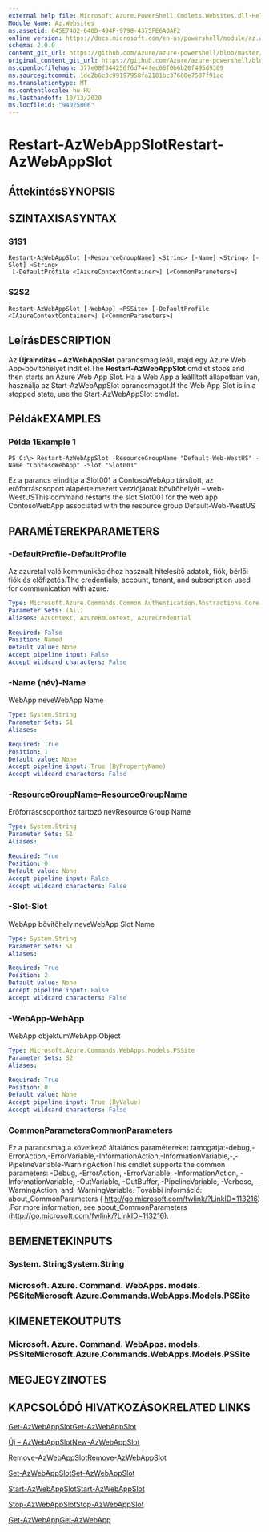```yaml
---
external help file: Microsoft.Azure.PowerShell.Cmdlets.Websites.dll-Help.xml
Module Name: Az.Websites
ms.assetid: 645E74D2-640D-494F-9798-4375FE6A0AF2
online version: https://docs.microsoft.com/en-us/powershell/module/az.websites/restart-azwebappslot
schema: 2.0.0
content_git_url: https://github.com/Azure/azure-powershell/blob/master/src/Websites/Websites/help/Restart-AzWebAppSlot.md
original_content_git_url: https://github.com/Azure/azure-powershell/blob/master/src/Websites/Websites/help/Restart-AzWebAppSlot.md
ms.openlocfilehash: 377e08f344256f6d744fec66f0b6b20f495d9309
ms.sourcegitcommit: 1de2b6c3c99197958fa2101bc37680e7507f91ac
ms.translationtype: MT
ms.contentlocale: hu-HU
ms.lasthandoff: 10/13/2020
ms.locfileid: "94025006"
---
```

# <span data-ttu-id="f66e7-101">Restart-AzWebAppSlot</span><span class="sxs-lookup"><span data-stu-id="f66e7-101">Restart-AzWebAppSlot</span></span>

## <span data-ttu-id="f66e7-102">Áttekintés</span><span class="sxs-lookup"><span data-stu-id="f66e7-102">SYNOPSIS</span></span>

## <span data-ttu-id="f66e7-103">SZINTAXISA</span><span class="sxs-lookup"><span data-stu-id="f66e7-103">SYNTAX</span></span>

### <span data-ttu-id="f66e7-104">S1</span><span class="sxs-lookup"><span data-stu-id="f66e7-104">S1</span></span>
```
Restart-AzWebAppSlot [-ResourceGroupName] <String> [-Name] <String> [-Slot] <String>
 [-DefaultProfile <IAzureContextContainer>] [<CommonParameters>]
```

### <span data-ttu-id="f66e7-105">S2</span><span class="sxs-lookup"><span data-stu-id="f66e7-105">S2</span></span>
```
Restart-AzWebAppSlot [-WebApp] <PSSite> [-DefaultProfile <IAzureContextContainer>] [<CommonParameters>]
```

## <span data-ttu-id="f66e7-106">Leírás</span><span class="sxs-lookup"><span data-stu-id="f66e7-106">DESCRIPTION</span></span>
<span data-ttu-id="f66e7-107">Az **Újraindítás – AzWebAppSlot** parancsmag leáll, majd egy Azure Web App-bővítőhelyet indít el.</span><span class="sxs-lookup"><span data-stu-id="f66e7-107">The **Restart-AzWebAppSlot** cmdlet stops and then starts an Azure Web App Slot.</span></span>
<span data-ttu-id="f66e7-108">Ha a Web App a leállított állapotban van, használja az Start-AzWebAppSlot parancsmagot.</span><span class="sxs-lookup"><span data-stu-id="f66e7-108">If the Web App Slot is in a stopped state, use the Start-AzWebAppSlot cmdlet.</span></span>

## <span data-ttu-id="f66e7-109">Példák</span><span class="sxs-lookup"><span data-stu-id="f66e7-109">EXAMPLES</span></span>

### <span data-ttu-id="f66e7-110">Példa 1</span><span class="sxs-lookup"><span data-stu-id="f66e7-110">Example 1</span></span>
```
PS C:\> Restart-AzWebAppSlot -ResourceGroupName "Default-Web-WestUS" -Name "ContosoWebApp" -Slot "Slot001"
```

<span data-ttu-id="f66e7-111">Ez a parancs elindítja a Slot001 a ContosoWebApp társított, az erőforráscsoport alapértelmezett verziójának bővítőhelyét – web-WestUS</span><span class="sxs-lookup"><span data-stu-id="f66e7-111">This command restarts the slot Slot001 for the web app ContosoWebApp associated with the resource group Default-Web-WestUS</span></span>

## <span data-ttu-id="f66e7-112">PARAMÉTEREK</span><span class="sxs-lookup"><span data-stu-id="f66e7-112">PARAMETERS</span></span>

### <span data-ttu-id="f66e7-113">-DefaultProfile</span><span class="sxs-lookup"><span data-stu-id="f66e7-113">-DefaultProfile</span></span>
<span data-ttu-id="f66e7-114">Az azuretal való kommunikációhoz használt hitelesítő adatok, fiók, bérlői fiók és előfizetés.</span><span class="sxs-lookup"><span data-stu-id="f66e7-114">The credentials, account, tenant, and subscription used for communication with azure.</span></span>

```yaml
Type: Microsoft.Azure.Commands.Common.Authentication.Abstractions.Core.IAzureContextContainer
Parameter Sets: (All)
Aliases: AzContext, AzureRmContext, AzureCredential

Required: False
Position: Named
Default value: None
Accept pipeline input: False
Accept wildcard characters: False
```

### <span data-ttu-id="f66e7-115">-Name (név)</span><span class="sxs-lookup"><span data-stu-id="f66e7-115">-Name</span></span>
<span data-ttu-id="f66e7-116">WebApp neve</span><span class="sxs-lookup"><span data-stu-id="f66e7-116">WebApp Name</span></span>

```yaml
Type: System.String
Parameter Sets: S1
Aliases:

Required: True
Position: 1
Default value: None
Accept pipeline input: True (ByPropertyName)
Accept wildcard characters: False
```

### <span data-ttu-id="f66e7-117">-ResourceGroupName</span><span class="sxs-lookup"><span data-stu-id="f66e7-117">-ResourceGroupName</span></span>
<span data-ttu-id="f66e7-118">Erőforráscsoporthoz tartozó név</span><span class="sxs-lookup"><span data-stu-id="f66e7-118">Resource Group Name</span></span>

```yaml
Type: System.String
Parameter Sets: S1
Aliases:

Required: True
Position: 0
Default value: None
Accept pipeline input: False
Accept wildcard characters: False
```

### <span data-ttu-id="f66e7-119">-Slot</span><span class="sxs-lookup"><span data-stu-id="f66e7-119">-Slot</span></span>
<span data-ttu-id="f66e7-120">WebApp bővítőhely neve</span><span class="sxs-lookup"><span data-stu-id="f66e7-120">WebApp Slot Name</span></span>

```yaml
Type: System.String
Parameter Sets: S1
Aliases:

Required: True
Position: 2
Default value: None
Accept pipeline input: False
Accept wildcard characters: False
```

### <span data-ttu-id="f66e7-121">-WebApp</span><span class="sxs-lookup"><span data-stu-id="f66e7-121">-WebApp</span></span>
<span data-ttu-id="f66e7-122">WebApp objektum</span><span class="sxs-lookup"><span data-stu-id="f66e7-122">WebApp Object</span></span>

```yaml
Type: Microsoft.Azure.Commands.WebApps.Models.PSSite
Parameter Sets: S2
Aliases:

Required: True
Position: 0
Default value: None
Accept pipeline input: True (ByValue)
Accept wildcard characters: False
```

### <span data-ttu-id="f66e7-123">CommonParameters</span><span class="sxs-lookup"><span data-stu-id="f66e7-123">CommonParameters</span></span>
<span data-ttu-id="f66e7-124">Ez a parancsmag a következő általános paramétereket támogatja:-debug,-ErrorAction,-ErrorVariable,-InformationAction,-InformationVariable,-,-PipelineVariable-WarningAction</span><span class="sxs-lookup"><span data-stu-id="f66e7-124">This cmdlet supports the common parameters: -Debug, -ErrorAction, -ErrorVariable, -InformationAction, -InformationVariable, -OutVariable, -OutBuffer, -PipelineVariable, -Verbose, -WarningAction, and -WarningVariable.</span></span> <span data-ttu-id="f66e7-125">További információ: about_CommonParameters ( http://go.microsoft.com/fwlink/?LinkID=113216) .</span><span class="sxs-lookup"><span data-stu-id="f66e7-125">For more information, see about_CommonParameters (http://go.microsoft.com/fwlink/?LinkID=113216).</span></span>

## <span data-ttu-id="f66e7-126">BEMENETEK</span><span class="sxs-lookup"><span data-stu-id="f66e7-126">INPUTS</span></span>

### <span data-ttu-id="f66e7-127">System. String</span><span class="sxs-lookup"><span data-stu-id="f66e7-127">System.String</span></span>

### <span data-ttu-id="f66e7-128">Microsoft. Azure. Command. WebApps. models. PSSite</span><span class="sxs-lookup"><span data-stu-id="f66e7-128">Microsoft.Azure.Commands.WebApps.Models.PSSite</span></span>

## <span data-ttu-id="f66e7-129">KIMENETEK</span><span class="sxs-lookup"><span data-stu-id="f66e7-129">OUTPUTS</span></span>

### <span data-ttu-id="f66e7-130">Microsoft. Azure. Command. WebApps. models. PSSite</span><span class="sxs-lookup"><span data-stu-id="f66e7-130">Microsoft.Azure.Commands.WebApps.Models.PSSite</span></span>

## <span data-ttu-id="f66e7-131">MEGJEGYZI</span><span class="sxs-lookup"><span data-stu-id="f66e7-131">NOTES</span></span>

## <span data-ttu-id="f66e7-132">KAPCSOLÓDÓ HIVATKOZÁSOK</span><span class="sxs-lookup"><span data-stu-id="f66e7-132">RELATED LINKS</span></span>

[<span data-ttu-id="f66e7-133">Get-AzWebAppSlot</span><span class="sxs-lookup"><span data-stu-id="f66e7-133">Get-AzWebAppSlot</span></span>](./Get-AzWebAppSlot.md)

[<span data-ttu-id="f66e7-134">Új – AzWebAppSlot</span><span class="sxs-lookup"><span data-stu-id="f66e7-134">New-AzWebAppSlot</span></span>](./New-AzWebAppSlot.md)

[<span data-ttu-id="f66e7-135">Remove-AzWebAppSlot</span><span class="sxs-lookup"><span data-stu-id="f66e7-135">Remove-AzWebAppSlot</span></span>](./Remove-AzWebAppSlot.md)

[<span data-ttu-id="f66e7-136">Set-AzWebAppSlot</span><span class="sxs-lookup"><span data-stu-id="f66e7-136">Set-AzWebAppSlot</span></span>](./Set-AzWebAppSlot.md)

[<span data-ttu-id="f66e7-137">Start-AzWebAppSlot</span><span class="sxs-lookup"><span data-stu-id="f66e7-137">Start-AzWebAppSlot</span></span>](./Start-AzWebAppSlot.md)

[<span data-ttu-id="f66e7-138">Stop-AzWebAppSlot</span><span class="sxs-lookup"><span data-stu-id="f66e7-138">Stop-AzWebAppSlot</span></span>](./Stop-AzWebAppSlot.md)

[<span data-ttu-id="f66e7-139">Get-AzWebApp</span><span class="sxs-lookup"><span data-stu-id="f66e7-139">Get-AzWebApp</span></span>](./Get-AzWebApp.md)
